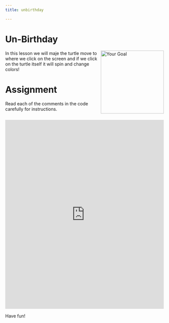 ```yaml
---
title: unbirthday

---
```



# Un-Birthday

<img src="./goal.png" alt="Your Goal" style="float: right; width: 200px; margin-bottom:20px; "/>

In this lesson we will maje the turtle move to where we click on the screen and if we click on the turtle itself it will spin and change colors!

# Assignment

Read each of  the comments in the code carefully for instructions. 

<iframe width="100%" height="600" src="https://trinket.io/tools/1.0/jekyll/embed/python#code=from%20tkinter%20import%20messagebox%2C%20simpledialog%2C%20Tk%0A%0A%0A%22%22%22%0AAsk%20the%20user%20for%20their%20birthday%20%28mm/dd%29%2C%20e.g.%2006/09%0A%0A%27If%27%20it%20matches%20today%27s%20date%2C%20wish%20them%20a%20happy%20birthday%0A%0AOtherwise%20%27else%27%2C%20wish%20them%20a%20very%20merry%20UNbirthday%0A%22%22%22%0A%0A%23%20Hint%3A%20use%20simpledialog.askstring%28%29%20to%20get%20the%20user%27s%20birthday%0A%0Abirthday%20%3D%20simpledialog.askstring%28None%2C%20%22When%20is%20your%20birthday%20%28mm/dd%29%3F%22%29%20%20%23%20%3B%0A%0Aif%20birthday%20%3D%3D%20%2208/07%22%3A%20%20%23%20%3B%0A%20%20%20%20messagebox.showinfo%28None%2C%20%22Happy%20Birthday%21%22%29%20%20%23%20%3B%0Aelse%3A%20%20%23%20%3B%0A%20%20%20%20messagebox.showinfo%28None%2C%20%22Happy%20UN-Birthday%21%22%29%20%20%23%20%3B" frameborder="0" marginwidth="0" marginheight="0" allowfullscreen></iframe>

Have fun!
